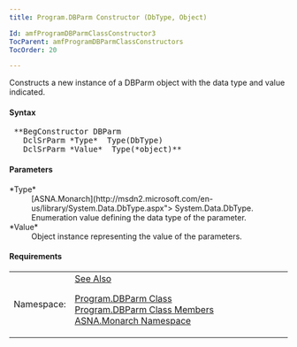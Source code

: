 ```yaml
---
title: Program.DBParm Constructor (DbType, Object)

Id: amfProgramDBParmClassConstructor3
TocParent: amfProgramDBParmClassConstructors
TocOrder: 20

---
```


Constructs a new instance of a DBParm object with the data type and value indicated.

#### Syntax
<pre class="syntax"> **BegConstructor DBParm
   DclSrParm *Type*  Type(DbType)
   DclSrParm *Value*  Type(*object)**       </pre>

#### Parameters
<dl>
        <dt>
 *Type* 
        </dt>
        <dd>
          [ASNA.Monarch](http://msdn2.microsoft.com/en-us/library/System.Data.DbType.aspx">
        System.Data.DbType</a>. Enumeration value defining the data
        type of the parameter.</dd>
        <dt>
 *Value* 
        </dt>
        <dd>Object instance representing the value of the
        parameters.</dd>
</dl>

<!-- start -->

#### Requirements
<table class="dttable" cellspacing="0" cellpadding="4" width="60%">
           <colgroup>
            <col width="15%" style="font-weight:bold" />
            <col width="85%" />
          </colgroup>
          <tr>
            <td>Namespace:</td>
            <td><a href="amfMonarchNamespace.html)</td>
          </tr>
          <tr>
            <td>Assembly:</td>
            <td>ASNA.VisualRPG.Runtime.DLL</td>
          </tr>
         <tr>
            <td>Platforms:</td>
            <td> Windows Server 2012, Windows Server 2012 R2, Windows Server 2016, Windows 7, Windows 8 Pro, Windows 10 Pro</td>
         </tr>
</table>

<!-- end -->  

#### See Also
[ Program.DBParm Class](amfProgramDBParmClass.html) <br /> [ Program.DBParm Class Members](amfProgramDBParmClassMembers.html) <br /> [ASNA.Monarch Namespace](amfMonarchNamespace.html) 
